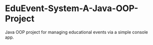 # EduEvent-System-A-Java-OOP-Project
Java OOP project for managing educational events via a simple console app.
